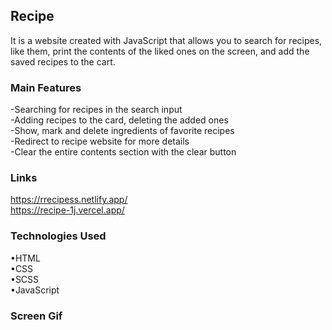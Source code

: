 <h2>Recipe</h2>

It is a website created with JavaScript that allows you to search for recipes, like them, print the contents of the liked ones on the screen, and add the saved recipes to the cart.

<h3>Main Features</h3>

-Searching for recipes in the search input </br>
-Adding recipes to the card, deleting the added ones</br>
-Show, mark and delete ingredients of favorite recipes</br>
-Redirect to recipe website for more details</br>
-Clear the entire contents section with the clear button</br>

<h3>Links</h3>

https://rrecipess.netlify.app/ </br>
https://recipe-1j.vercel.app/

<h3>Technologies Used</h3>

•HTML </br>
•CSS </br>
•SCSS </br>
•JavaScript </br>

<h3>Screen Gif</h3>
